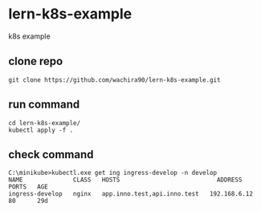# lern-k8s-example
k8s example

## clone repo

```
git clone https://github.com/wachira90/lern-k8s-example.git
```

## run command

```
cd lern-k8s-example/
kubectl apply -f .
```

## check command

```
C:\minikube>kubectl.exe get ing ingress-develop -n develop
NAME              CLASS   HOSTS                           ADDRESS        PORTS   AGE
ingress-develop   nginx   app.inno.test,api.inno.test   192.168.6.12   80      29d
```
